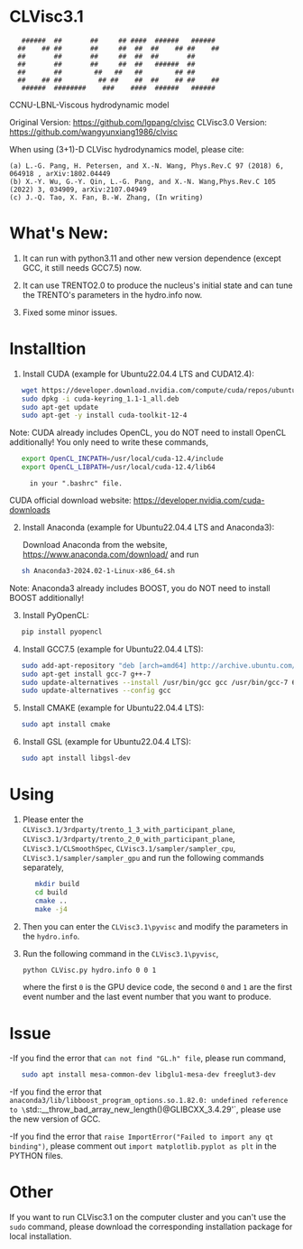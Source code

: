 # CLVisc3.1


       ######  ##       ##     ## ####  ######   ######  
      ##    ## ##       ##     ##  ##  ##    ## ##    ## 
      ##       ##       ##     ##  ##  ##       ##       
      ##       ##       ##     ##  ##   ######  ##       
      ##       ##        ##   ##   ##        ## ##       
      ##    ## ##         ## ##    ##  ##    ## ##    ## 
       ######  ########    ###    ####  ######   ###### 

CCNU-LBNL-Viscous hydrodynamic model

Original Version: https://github.com/lgpang/clvisc
CLVisc3.0 Version: https://github.com/wangyunxiang1986/clvisc

When using (3+1)-D CLVisc hydrodynamics model, please cite:
    
    (a) L.-G. Pang, H. Petersen, and X.-N. Wang, Phys.Rev.C 97 (2018) 6, 064918 , arXiv:1802.04449
    (b) X.-Y. Wu, G.-Y. Qin, L.-G. Pang, and X.-N. Wang,Phys.Rev.C 105 (2022) 3, 034909, arXiv:2107.04949
    (c) J.-Q. Tao, X. Fan, B.-W. Zhang, (In writing)

# What's New:

1) It can run with python3.11 and other new version dependence (except GCC, it still needs GCC7.5) now.

2) It can use TRENTO2.0 to produce the nucleus's initial state and can tune the TRENTO's parameters in the hydro.info now.

3) Fixed some minor issues.


# Installtion

1) Install CUDA (example for Ubuntu22.04.4 LTS and CUDA12.4):

```bash
   wget https://developer.download.nvidia.com/compute/cuda/repos/ubuntu2204/x86_64/cuda-keyring_1.1-1_all.deb
   sudo dpkg -i cuda-keyring_1.1-1_all.deb
   sudo apt-get update
   sudo apt-get -y install cuda-toolkit-12-4
```   

   Note: CUDA already includes OpenCL, you do NOT need to install OpenCL additionally!
         You only need to write these commands,
         
```bash
   export OpenCL_INCPATH=/usr/local/cuda-12.4/include
   export OpenCL_LIBPATH=/usr/local/cuda-12.4/lib64
```
           
         in your ".bashrc" file.
         
   CUDA official download website: https://developer.nvidia.com/cuda-downloads

2) Install Anaconda (example for Ubuntu22.04.4 LTS and Anaconda3):

   Download Anaconda from the website, https://www.anaconda.com/download/ and run

```bash   
   sh Anaconda3-2024.02-1-Linux-x86_64.sh
```

   Note: Anaconda3 already includes BOOST, you do NOT need to install BOOST additionally!

3) Install PyOpenCL:

```bash
   pip install pyopencl
```

4) Install GCC7.5 (example for Ubuntu22.04.4 LTS):

```bash
   sudo add-apt-repository "deb [arch=amd64] http://archive.ubuntu.com/ubuntu focal main universe"
   sudo apt-get install gcc-7 g++-7
   sudo update-alternatives --install /usr/bin/gcc gcc /usr/bin/gcc-7 60 --slave /usr/bin/g++ g++ /usr/bin/g++-7
   sudo update-alternatives --config gcc
```

5) Install CMAKE (example for Ubuntu22.04.4 LTS):

```bash
   sudo apt install cmake
```

6) Install GSL (example for Ubuntu22.04.4 LTS):

```bash
   sudo apt install libgsl-dev
```

# Using

1) Please enter the `CLVisc3.1/3rdparty/trento_1_3_with_participant_plane`, `CLVisc3.1/3rdparty/trento_2_0_with_participant_plane`, `CLVisc3.1/CLSmoothSpec`,
   `CLVisc3.1/sampler/sampler_cpu`, `CLVisc3.1/sampler/sampler_gpu` and run the following commands separately,

   ```bash
      mkdir build
      cd build
      cmake ..
      make -j4
   ```

2) Then you can enter the `CLVisc3.1\pyvisc` and modify the parameters in the `hydro.info`.

3) Run the following command in the `CLVisc3.1\pyvisc`,
   
   ```bash
   python CLVisc.py hydro.info 0 0 1
   ```

   where the first `0` is the GPU device code, the second `0` and `1` are the first event number and the last event number that you want to produce.

# Issue

-If you find the error that `can not find "GL.h" file`, please run command,

```bash
   sudo apt install mesa-common-dev libglu1-mesa-dev freeglut3-dev
```

-If you find the error that `anaconda3/lib/libboost_program_options.so.1.82.0: undefined reference to \`std::__throw_bad_array_new_length()@GLIBCXX_3.4.29'`, 
please use the new version of GCC.

-If you find the error that `raise ImportError("Failed to import any qt binding")`,
please comment out `import matplotlib.pyplot as plt` in the PYTHON files.


# Other

If you want to run CLVisc3.1 on the computer cluster and you can't use the `sudo` command, 
please download the corresponding installation package for local installation.